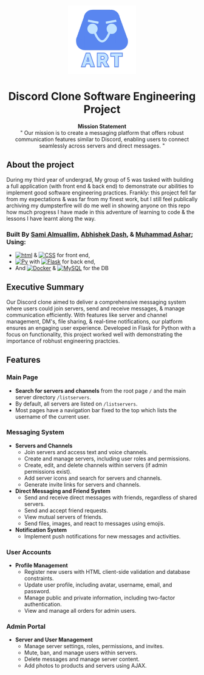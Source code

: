 <a name="readme-top"></a>



<!-- PROJECT LOGO -->
<br />
<div align="center">
  <a href="https://github.com/almsam/ART">
    <img src="Images/ART logo.png" alt="Logo" width="180" height="180">
  </a>

</div>

<div align="center">

<h1 align="center">Discord Clone Software Engineering Project</h1>

<p align="center">
  <strong>Mission Statement</strong><br>
" Our mission is to create a messaging platform that offers robust communication features similar to Discord, enabling users to connect seamlessly across servers and direct messages. "</p>


</div>

<!-- ABOUT -->

## About the project

  During my third year of undergrad, My group of 5 was tasked with building a full application (with front end & back end) to demonstrate our abilities to implement good software engineering practices. Frankly: this project fell far from my expectations & was far from my finest work, but I still feel publically archiving my dumpsterfire will do me well in showing anyone on this repo how much progress I have made in this adventure of learning to code & the lessons I have learnt along the way.

  ### Built By [**Sami Almuallim**](https://github.com/almsam/), [**Abhishek Dash**](https://github.com/adash02), & [**Muhammad Ashar**](https://github.com/MASHAR27); Using:
 - [![html][html]][html-url] & [![CSS][CSS]][CSS-url] for front end,
 - [![Py][Py]][PyUrl] with [![Flask][Flask]][Flask-Url] for back end,
 - And [![Docker][Docker]][Docker-url] & [![MySQL][MySQL]][MySQL-url] for the DB


[CSS]: https://img.shields.io/badge/CSS-%20%231572B6?logo=css3&logoColor=FFFFFF
[CSS-url]: https://css3.com
[html]: https://img.shields.io/badge/HTML5%20-%20%23E34F26?logo=html5&logoColor=FFFFFF&logoSize=auto
[html-url]: https://github.com/whatwg/html

[Docker]: https://img.shields.io/badge/Docker%20-%20%232496ED?logo=docker&logoColor=FFFFFF
[Docker-url]: https://www.docker.com
[MySQL]: https://img.shields.io/badge/MySQL%20-%20%23f79838?logo=mysql&logoColor=%23FFFFFF&logoSize=auto
[MySQL-url]: https://www.mysql.com

[Py]: https://img.shields.io/badge/Python%20-%20%233e50b5?logo=python&logoColor=%23FFDE57&logoSize=auto
[PyUrl]: https://www.python.org
[Flask]: https://img.shields.io/badge/Flask%20-%20%23000000?logo=flask&logoColor=%23FFFFFF&logoSize=auto
[Flask-Url]: https://flask.palletsprojects.com/en/3.0.x/


<!-- SUMMARY -->

## Executive Summary
Our Discord clone aimed to deliver a comprehensive messaging system where users could join servers, send and receive messages, & manage communication efficiently. With features like server and channel management, DM's, file sharing, & real-time notifications, our platform ensures an engaging user experience. Developed in Flask for Python with a focus on functionality, this project worked well with demonstrating the importance of robhust engineering practcies.

<!-- FEATURES -->

## Features

### Main Page
- **Search for servers and channels** from the root page `/` and the main server directory `/listservers`.
- By default, all servers are listed on `/listservers`.
- Most pages have a navigation bar fixed to the top which lists the username of the current user.

### Messaging System
- **Servers and Channels**
  - Join servers and access text and voice channels.
  - Create and manage servers, including user roles and permissions.
  - Create, edit, and delete channels within servers (if admin permissions exist).
  - Add server icons and search for servers and channels.
  - Generate invite links for servers and channels.
- **Direct Messaging and Friend System**
  - Send and receive direct messages with friends, regardless of shared servers.
  - Send and accept friend requests.
  - View mutual servers of friends.
  - Send files, images, and react to messages using emojis.
- **Notification System**
  - Implement push notifications for new messages and activities.
 
### User Accounts
- **Profile Management**
  - Register new users with HTML client-side validation and database constraints.
  - Update user profile, including avatar, username, email, and password.
  - Manage public and private information, including two-factor authentication.
  - View and manage all orders for admin users.

### Admin Portal
- **Server and User Management**
  - Manage server settings, roles, permissions, and invites.
  - Mute, ban, and manage users within servers.
  - Delete messages and manage server content.
  - Add photos to products and servers using AJAX.
